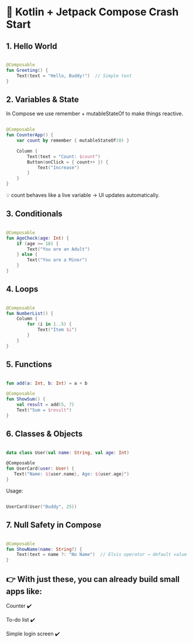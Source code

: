 <h1> 🚀 Kotlin + Jetpack Compose Crash Start</h1>

<h2>1. Hello World</h2>

```kotlin

@Composable
fun Greeting() {
    Text(text = "Hello, Buddy!")  // Simple text
}

```

<h2> 2. Variables & State </h2>

In Compose we use remember + mutableStateOf to make things reactive.

```kotlin

@Composable
fun CounterApp() {
    var count by remember { mutableStateOf(0) }

    Column {
        Text(text = "Count: $count")
        Button(onClick = { count++ }) {
            Text("Increase")
        }
    }
}

```

💡 count behaves like a live variable → UI updates automatically.

<h2> 3. Conditionals </h2>

```kotlin

@Composable
fun AgeCheck(age: Int) {
    if (age >= 18) {
        Text("You are an Adult")
    } else {
        Text("You are a Minor")
    }
}

```

<h2>4. Loops</h2>

```kotlin

@Composable
fun NumberList() {
    Column {
        for (i in 1..5) {
            Text("Item $i")
        }
    }
}

```

<h2> 5. Functions </h2>

```kotlin

fun add(a: Int, b: Int) = a + b

@Composable
fun ShowSum() {
    val result = add(5, 7)
    Text("Sum = $result")
}

```

<h2> 6. Classes & Objects </h2>

 ```kotlin

data class User(val name: String, val age: Int)

@Composable
fun UserCard(user: User) {
    Text("Name: ${user.name}, Age: ${user.age}")
}

```

Usage:

```kotlin

UserCard(User("Buddy", 25))

```

<h2> 7. Null Safety in Compose </h2>

```kotlin

@Composable
fun ShowName(name: String?) {
    Text(text = name ?: "No Name")  // Elvis operator → default value
}

```

<h2> 👉 With just these, you can already build small apps like: </h2>

Counter ✔️

To-do list ✔️

Simple login screen ✔️
